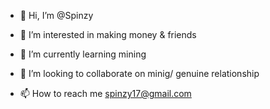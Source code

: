 - 👋 Hi, I’m @Spinzy
- 👀 I’m interested in making money & friends
- 🌱 I’m currently learning mining

- 💞️ I’m looking to collaborate on minig/ genuine relationship
- 📫 How to reach me spinzy17@gmail.com

<!---
Spinzy/Spinzy is a ✨ special ✨ repository because its `README.md` (this file) appears on your GitHub profile.
You can click the Preview link to take a look at your changes.
--->
